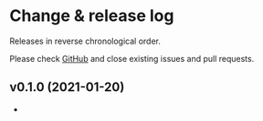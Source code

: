 # Change & release log

Releases in reverse chronological order.

Please check
[GitHub](https://github.com/micro-os-plus/<project-name>-xpack/issues/)
and close existing issues and pull requests.

## v0.1.0 (2021-01-20)

- [#1]: ...

